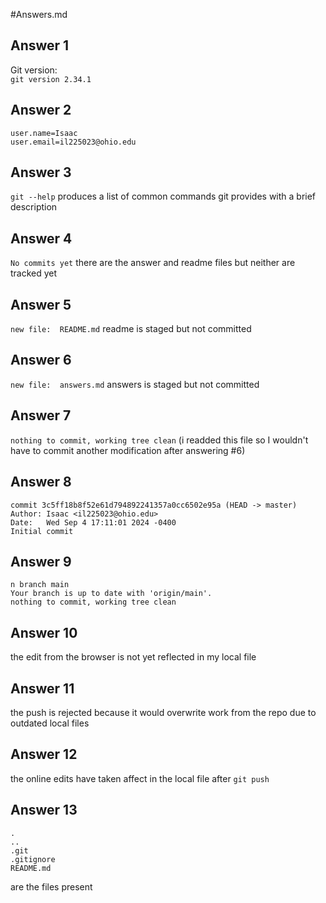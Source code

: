 #Answers.md

## Answer 1
Git version:  
`git version 2.34.1`

## Answer 2
`user.name=Isaac`  
`user.email=il225023@ohio.edu`

## Answer 3
`git --help` produces a list of common commands git provides with a brief description

## Answer 4
`No commits yet` there are the answer and readme files but neither are tracked yet

## Answer 5
`new file:  README.md` readme is staged but not committed

## Answer 6
`new file:  answers.md` answers is staged but not committed

## Answer 7
`nothing to commit, working tree clean` (i readded this file so I wouldn't have to commit another modification after answering #6)

## Answer 8
`commit 3c5ff18b8f52e61d794892241357a0cc6502e95a (HEAD -> master)`  
`Author: Isaac <il225023@ohio.edu>`  
`Date:   Wed Sep 4 17:11:01 2024 -0400`  
    `Initial commit` 

## Answer 9
`n branch main`  
`Your branch is up to date with 'origin/main'.`  
`nothing to commit, working tree clean`

## Answer 10
the edit from the browser is not yet reflected in my local file

## Answer 11
the push is rejected because it would overwrite work from the repo due to outdated local files

## Answer 12
the online edits have taken affect in the local file after `git push`

## Answer 13
`.`  
`..`  
`.git`  
`.gitignore`  
`README.md`  

are the files present